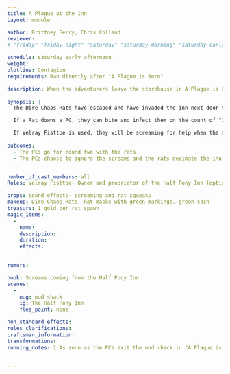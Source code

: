 ```yaml
---
title: A Plague at the Inn
Layout: module

author: Brittney Perry, Chris Colland
reviewer: 
# "friday" "friday night" "saturday" "saturday morning" "saturday early afternoon" "saturday early evening" "saturday night" "reaction" "tavern setup" "townsfolk" "randoms"

schedule: saturday early afternoon
weight: 
plotline: Contagion
requirements: Ran directly after "A Plague is Born"

description: When the adventurers leave the storehouse in A Plague is Born, they can hear screams coming from the inn next door. They can choose to investigate or not.
 
synopsis: |
  The Dire Chaos Rats have escaped and have invaded the inn next door to the storehouse. Screams of the patrons can be heard as soon as the adventurers exit the storehouse. This is round two with the rats.

  If a Rat downs a PC, they can bite and infect them on the count of "I infect you one, I infect you two, I infect you three." The PC will then become Infected (see running notes). There needs to be approximately 30 Dire Chaos Rat spawns. These rats, unlike their just born counterparts, will target, attack, and infect every adventurer they can.

  If Velray Fisttoe is used, they will be screaming for help when the adventurers exit the storehouse, and will thank the adventurers profusely after they clear out the rats from their inn.
    
outcomes: 
  - The PCs go for round two with the rats
  - The PCs choose to ignore the screams and the rats decimate the inn ("The Plague is Upon You" can be ran)


number_of_cast_members: all
Roles: Velray Fisttoe- Owner and proprietor of the Half Pony Inn (optional), Dire Chaos Rats (approximately 30 spawns)

props: sound effects- screaming and rat squeaks
makeup: Dire Chaos Rats- Rat masks with green markings, green sash
treasure: 1 gold per rat spawn
magic_items:
  - 
    name: 
    description:  
    duration: 
    effects: 
      - 

rumors: 

hook: Screams coming from the Half Pony Inn
scenes: 
  - 
    oog: mod shack
    ig: The Half Pony Inn
    flee_point: none 

non_standard_effects: 
rules_clarifications: 
craftsman_information: 
transformations: 
running_notes: 1.As soon as the PCs exit the mod shack in "A Plague is Born", inform them that they can hear panicked screaming coming from the inn directly next door, ask what they do. 2.Infection, Some creatures have the ability to infect helpless victims with material that will turn the person into a version of the creature. Unlike a werewolf or vampire curse, this is only a physical transformation of the victim’s body. Players will be told of specific triggers if necessary. Victims will lose all memory of their former lives, and the player must follow the commands they are given by the Monster Master until the character is slain. The character may then be killed and then given a Life spell and be cured of the infection. If the player dies the spirit may then proceed to the Healers’ Guild to be resurrected as normal. Infection is done just as a Killing Blow, with a count of “I infect you 1, I infect you 2, I infect you 3.”


---
```

